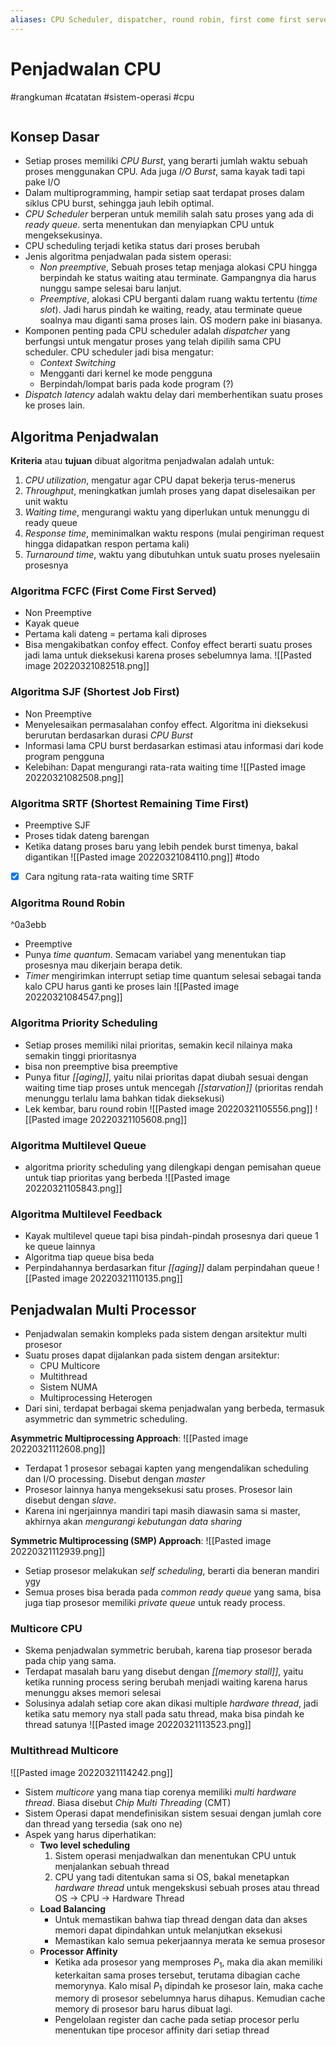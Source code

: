 ```yaml
---
aliases: CPU Scheduler, dispatcher, round robin, first come first served
---
```

# Penjadwalan CPU
#rangkuman #catatan #sistem-operasi #cpu
```toc
```

## Konsep Dasar
- Setiap proses memiliki *CPU Burst*, yang berarti jumlah waktu sebuah proses menggunakan CPU. Ada juga *I/O Burst*, sama kayak tadi tapi pake I/O
- Dalam multiprogramming, hampir setiap saat terdapat proses dalam siklus CPU burst, sehingga jauh lebih optimal.
- *CPU Scheduler* berperan untuk memilih salah satu proses yang ada di *ready queue*. serta menentukan dan menyiapkan CPU untuk mengeksekusinya.
- CPU scheduling terjadi ketika status dari proses berubah
- Jenis algoritma penjadwalan pada sistem operasi:
	- *Non preemptive*, Sebuah proses tetap menjaga alokasi CPU hingga berpindah ke status waiting atau terminate. Gampangnya dia harus nunggu sampe selesai baru lanjut.
	- *Preemptive*, alokasi CPU berganti dalam ruang waktu tertentu (*time slot*). Jadi harus pindah ke waiting, ready, atau terminate queue soalnya mau diganti sama proses lain. OS modern pake ini biasanya.
- Komponen penting pada CPU scheduler adalah *dispatcher* yang berfungsi untuk mengatur proses yang telah dipilih sama CPU scheduler. CPU scheduler jadi bisa mengatur:
	- *Context Switching*
	- Mengganti dari kernel ke mode pengguna
	- Berpindah/lompat baris pada kode program (?)
- *Dispatch latency* adalah waktu delay dari memberhentikan suatu proses ke proses lain.

## Algoritma Penjadwalan
**Kriteria** atau **tujuan** dibuat algoritma penjadwalan adalah untuk:
1. *CPU utilization*, mengatur agar CPU dapat bekerja terus-menerus
2. *Throughput*, meningkatkan jumlah proses yang dapat diselesaikan per unit waktu
3. *Waiting time*, mengurangi waktu yang diperlukan untuk menunggu di ready queue
4. *Response time*, meminimalkan waktu respons (mulai pengiriman request hingga didapatkan respon pertama kali)
5. *Turnaround time*, waktu yang dibutuhkan untuk suatu proses nyelesaiin prosesnya

### Algoritma FCFC (First Come First Served)
- Non Preemptive
- Kayak queue
- Pertama kali dateng = pertama kali diproses
- Bisa mengakibatkan confoy effect. Confoy effect berarti suatu proses jadi lama untuk dieksekusi karena proses sebelumnya lama.
![[Pasted image 20220321082518.png]]

### Algoritma SJF (Shortest Job First)
- Non Preemptive
- Menyelesaikan permasalahan confoy effect. Algoritma ini dieksekusi berurutan berdasarkan durasi *CPU Burst*
- Informasi lama CPU burst berdasarkan estimasi atau informasi dari kode program pengguna
- Kelebihan: Dapat mengurangi rata-rata waiting time
![[Pasted image 20220321082508.png]]

### Algoritma SRTF (Shortest Remaining Time First)
- Preemptive SJF
- Proses tidak dateng barengan
- Ketika datang proses baru yang lebih pendek burst timenya, bakal digantikan
![[Pasted image 20220321084110.png]]
#todo 
- [x] Cara ngitung rata-rata waiting time SRTF
### Algoritma Round Robin
^0a3ebb
- Preemptive
- Punya *time quantum*. Semacam variabel yang menentukan tiap prosesnya mau dikerjain berapa detik.
- *Timer* mengirimkan interrupt setiap time quantum selesai sebagai tanda kalo CPU harus ganti ke proses lain
![[Pasted image 20220321084547.png]]

### Algoritma Priority Scheduling
- Setiap proses memiliki nilai prioritas, semakin kecil nilainya maka semakin tinggi prioritasnya
- bisa non preemptive bisa preemptive
- Punya fitur *[[aging]]*, yaitu nilai prioritas dapat diubah sesuai dengan waiting time tiap proses untuk mencegah *[[starvation]]* (prioritas rendah menunggu terlalu lama bahkan tidak dieksekusi)
- Lek kembar, baru round robin
![[Pasted image 20220321105556.png]]
![[Pasted image 20220321105608.png]]

### Algoritma Multilevel Queue
- algoritma priority scheduling yang dilengkapi dengan pemisahan queue untuk tiap prioritas yang berbeda
![[Pasted image 20220321105843.png]]

### Algoritma Multilevel Feedback
- Kayak multilevel queue tapi bisa pindah-pindah prosesnya dari queue 1 ke queue lainnya
- Algoritma tiap queue bisa beda
- Perpindahannya berdasarkan fitur *[[aging]]* dalam perpindahan queue
![[Pasted image 20220321110135.png]]

## Penjadwalan Multi Processor
- Penjadwalan semakin kompleks pada sistem dengan arsitektur multi prosesor
- Suatu proses dapat dijalankan pada sistem dengan arsitektur:
	- CPU Multicore
	- Multithread
	- Sistem NUMA
	- Multiprocessing Heterogen
- Dari sini, terdapat berbagai skema penjadwalan yang berbeda, termasuk asymmetric dan symmetric scheduling.

**Asymmetric Multiprocessing Approach**:
![[Pasted image 20220321112608.png]]
- Terdapat 1 prosesor sebagai kapten yang mengendalikan scheduling dan I/O processing. Disebut dengan *master*
- Prosesor lainnya hanya mengeksekusi satu proses. Prosesor lain disebut dengan *slave*.
- Karena ini ngerjainnya mandiri tapi masih diawasin sama si master, akhirnya akan *mengurangi kebutungan data sharing*

**Symmetric Multiprocessing (SMP) Approach**:
![[Pasted image 20220321112939.png]]
- Setiap prosesor melakukan *self scheduling*, berarti dia beneran mandiri ygy
- Semua proses bisa berada pada *common ready queue* yang sama, bisa juga tiap prosesor memiliki *private queue* untuk ready process.

### Multicore CPU
- Skema penjadwalan symmetric berubah, karena tiap prosesor berada pada chip yang sama.
- Terdapat masalah baru yang disebut dengan *[[memory stall]]*, yaitu ketika running process sering berubah menjadi waiting karena harus menunggu akses memori selesai
- Solusinya adalah setiap core akan dikasi multiple *hardware thread*, jadi ketika satu memory nya stall pada satu thread, maka bisa pindah ke thread satunya 
![[Pasted image 20220321113523.png]]

### Multithread Multicore
![[Pasted image 20220321114242.png]]
- Sistem *multicore* yang mana tiap corenya memiliki *multi hardware thread*. Biasa disebut *Chip Multi Threading* (CMT)
- Sistem Operasi dapat mendefinisikan sistem sesuai dengan jumlah core dan thread yang tersedia (sak ono ne)
- Aspek yang harus diperhatikan:
	- **Two level scheduling** 
		1. Sistem operasi menjadwalkan dan menentukan CPU untuk menjalankan sebuah thread
		2. CPU yang tadi ditentukan sama si OS, bakal menetapkan *hardware thread* untuk mengekskusi sebuah proses atau thread
	OS -> CPU -> Hardware Thread
	- **Load Balancing**
		- Untuk memastikan bahwa tiap thread dengan data dan akses memori dapat dipindahkan untuk melanjutkan eksekusi 
		- Memastikan kalo semua pekerjaannya merata ke semua prosesor
	- **Processor Affinity**
		- Ketika ada prosesor yang memproses $P_1$, maka dia akan memiliki keterkaitan sama proses tersebut, terutama dibagian cache memorynya. Kalo misal $P_1$ dipindah ke prosesor lain, maka cache memory di prosesor sebelumnya harus dihapus. Kemudian cache memory di prosesor baru harus dibuat lagi.
		- Pengelolaan register dan cache pada setiap procesor perlu menentukan tipe procesor affinity dari setiap thread